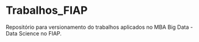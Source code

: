 # Trabalhos_FIAP
Repositório para versionamento do trabalhos aplicados no MBA Big Data - Data Science no FIAP.

